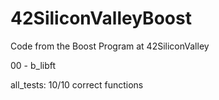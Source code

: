 # 42SiliconValleyBoost
Code from the Boost Program at 42SiliconValley

00 - b_libft

all_tests: 10/10 correct functions
